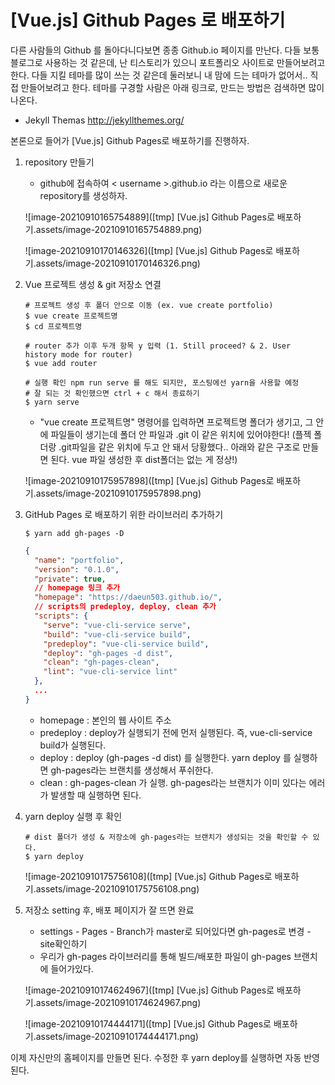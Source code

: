 # [Vue.js] Github Pages 로 배포하기

다른 사람들의 Github 를 돌아다니다보면 종종 Github.io 페이지를 만난다. 다들 보통 블로그로 사용하는 것 같은데, 난 티스토리가 있으니 포트폴리오 사이트로 만들어보려고 한다. 다들 지킬 테마를 많이 쓰는 것 같은데 둘러보니 내 맘에 드는 테마가 없어서.. 직접 만들어보려고 한다. 테마를 구경할 사람은 아래 링크로, 만드는 방법은 검색하면 많이 나온다.

- Jekyll Themas http://jekyllthemes.org/



본론으로 들어가 [Vue.js] Github Pages로 배포하기를 진행하자.

1. repository 만들기

   - github에 접속하여 < username >.github.io 라는 이름으로 새로운 repository를 생성하자.

   ![image-20210910165754889]([tmp] [Vue.js] Github Pages로 배포하기.assets/image-20210910165754889.png)

   ![image-20210910170146326]([tmp] [Vue.js] Github Pages로 배포하기.assets/image-20210910170146326.png)

2. Vue 프로젝트 생성 & git 저장소 연결

   ```shell
   # 프로젝트 생성 후 폴더 안으로 이동 (ex. vue create portfolio)
   $ vue create 프로젝트명
   $ cd 프로젝트명
   
   # router 추가 이후 두개 항목 y 입력 (1. Still proceed? & 2. User history mode for router)
   $ vue add router
   
   # 실행 확인 npm run serve 를 해도 되지만, 포스팅에선 yarn을 사용할 예정
   # 잘 되는 것 확인했으면 ctrl + c 해서 종료하기
   $ yarn serve 
   ```

   - "vue create 프로젝트명" 명령어를 입력하면 프로젝트명 폴더가 생기고, 그 안에 파일들이 생기는데 폴더 안 파일과 .git 이 같은 위치에 있어야한다! (플젝 폴더랑 .git파일을 같은 위치에 두고 안 돼서 당황했다.. 아래와 같은 구조로 만들면 된다. vue 파일 생성한 후 dist폴더는 없는 게 정상!)

   ![image-20210910175957898]([tmp] [Vue.js] Github Pages로 배포하기.assets/image-20210910175957898.png)

3. GitHub Pages 로 배포하기 위한 라이브러리 추가하기

   ```shell
   $ yarn add gh-pages -D
   ```

   ```json
   {
     "name": "portfolio",
     "version": "0.1.0",
     "private": true,
     // homepage 링크 추가
     "homepage": "https://daeun503.github.io/",
     // scripts의 predeploy, deploy, clean 추가
     "scripts": {
       "serve": "vue-cli-service serve",
       "build": "vue-cli-service build",
       "predeploy": "vue-cli-service build",
       "deploy": "gh-pages -d dist",
       "clean": "gh-pages-clean",
       "lint": "vue-cli-service lint"
     },
     ...
   }
   ```

   - homepage : 본인의 웹 사이트 주소
   - predeploy : deploy가 실행되기 전에 먼저 실행된다. 즉, vue-cli-service build가 실행된다.
   - deploy : deploy (gh-pages -d dist) 를 실행한다. yarn deploy 를 실행하면 gh-pages라는 브랜치를 생성해서 푸쉬한다.
   - clean : gh-pages-clean 가 실행. gh-pages라는 브랜치가 이미 있다는 에러가 발생할 때 실행하면 된다.

4. yarn deploy 실행 후 확인

   ```shell
   # dist 폴더가 생성 & 저장소에 gh-pages라는 브랜치가 생성되는 것을 확인할 수 있다.
   $ yarn deploy
   ```

   ![image-20210910175756108]([tmp] [Vue.js] Github Pages로 배포하기.assets/image-20210910175756108.png)

5. 저장소 setting 후, 배포 페이지가 잘 뜨면 완료 

   - settings - Pages - Branch가 master로 되어있다면 gh-pages로 변경 - site확인하기
   - 우리가 gh-pages 라이브러리를 통해 빌드/배포한 파일이 gh-pages 브랜치에 들어가있다.

   ![image-20210910174624967]([tmp] [Vue.js] Github Pages로 배포하기.assets/image-20210910174624967.png)

   ![image-20210910174444171]([tmp] [Vue.js] Github Pages로 배포하기.assets/image-20210910174444171.png)



이제 자신만의 홈페이지를 만들면 된다. 수정한 후 yarn deploy를 실행하면 자동 반영된다.
